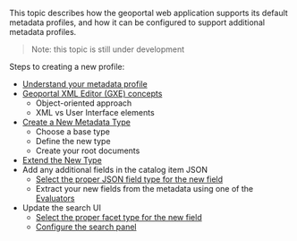 This topic describes how the geoportal web application supports its default metadata profiles, and how it can be configured to support additional metadata profiles.

> Note: this topic is still under development

Steps to creating a new profile:
- [Understand your metadata profile](Understand-Your-Metadata-Profile)
- [Geoportal XML Editor (GXE) concepts](Geoportal-XML-Editor-concepts)
  - Object-oriented approach
  - XML vs User Interface elements
- [Create a New Metadata Type](Create-a-New-Metadata-Type)
  - Choose a base type
  - Define the new type
  - Create your root documents
- [Extend the New Type](Extend-the-New-Type)
- Add any additional fields in the catalog item JSON
  - [Select the proper JSON field type for the new field](https://github.com/Esri/geoportal-server-catalog/wiki/Index-Field-Types)
  - Extract your new fields from the metadata using one of the [Evaluators](https://github.com/Esri/geoportal-server-catalog/wiki/Evaluators)
- Update the search UI
  - [Select the proper facet type for the new field](https://github.com/Esri/geoportal-server-catalog/wiki/Facet-Types)
  - [Configure the search panel](https://github.com/Esri/geoportal-server-catalog/wiki/Customize-search-panel)
